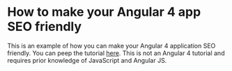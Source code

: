 # How to make your Angular 4 app SEO friendly
This is an example of how you can make your Angular 4 application SEO friendly. You can peep the tutorial [here](#tutorial.md). This is not an Angular 4 tutorial and requires prior knowledge of JavaScript and Angular JS.
